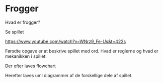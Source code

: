 # Frogger

Hvad er frogger?



Se spillet



https://www.youtube.com/watch?v=WNrz9_Fe-Us&t=422s



Førsdte opgave er at beskrive spillet med ord. Hvad er reglerne og hvad er mekanikken i spillet.



Der efter laves flowchart



Herefter laves uml diagrammer af de forskellige dele af spillet.
